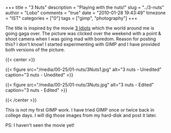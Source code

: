 +++
title = "3 Nuts"
description = "Playing with the nuts!"
slug = "../3-nuts"
author = "Lobo"
comments = "true"
date = "2010-01-28 19:43:49"
timezone = "IST"
categories = ["0"]
tags = ["gimp", "photography"]
+++

The title is inspired by the movie [3 Idiots](http://en.wikipedia.org/wiki/3_Idiots) which the world around me is going gaga over. The picture was clicked over the weekend with a point & shoot camera when I was going mad with boredom. Reason for posting this? I don't know! I started experimenting with GIMP and I have provided both versions of the picture.  

{{< center >}}

{{< figure src="/media/00-25/01-nuts/3Nuts1.jpg" alt="3 nuts - Unedited" caption="3 nuts - Unedited" >}}

{{< figure src="/media/00-25/01-nuts/3Nuts.jpg" alt="3 nuts - Edited" caption="3 nuts - Edited" >}}

{{< /center >}}

This is not my first GIMP work. I have tried GIMP once or twice back in college days. I will dig those images from my hard-disk and post it later.

PS: I haven't seen the movie yet!
